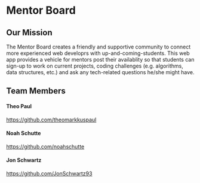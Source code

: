 # Mentor Board
## Our Mission

The Mentor Board creates a friendly and supportive community to connect more experienced web developrs with up-and-coming-students. This web app provides a vehicle for mentors post their availablity so that students can sign-up to work on current projects, coding challenges (e.g. algorithms, data structures, etc.) and ask any tech-related questions he/she might have.

## Team Members

#### Theo Paul
https://github.com/theomarkkuspaul

#### Noah Schutte
https://github.com/noahschutte

#### Jon Schwartz
https://github.com/JonSchwartz93
